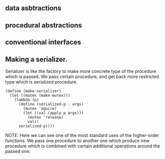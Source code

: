 ## data asbtractions

## procedural abstractions

## conventional interfaces


## Making a serializer.
Serializer is like the factory to make more concrete type of the
procedure which is passed.
We pass certain procedure, and get back more restricted type which is
serialized procedure.

    (define (make-serializer)
      (let ((mutex (make-mutex)))
        (lambda (p)
          (define (serialized-p . args)
            (mutex 'aquire)
            (let ((val (apply p args)))
              (mutex 'release)
              val))
          serialized-p))))

NOTE:
Here we can see one of the most standard uses of the higher-order
functions. We pass one procedure to another one which produce new
procedure which is combined with certain additional operations around
the passed one.
